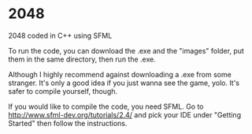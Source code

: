 # 2048

2048 coded in C++ using SFML

To run the code, you can download the .exe and the "images" folder, put them in the same directory,
then run the .exe.

Although I highly recommend against downloading a .exe from some stranger.
It's only a good idea if you just wanna see the game, yolo. It's safer to compile yourself, though.

If you would like to compile the code, you need SFML. Go to http://www.sfml-dev.org/tutorials/2.4/
and pick your IDE under "Getting Started" then follow the instructions.